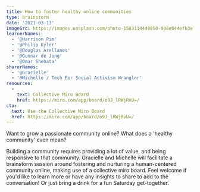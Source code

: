 ```yaml
---
title: How to foster healthy online communities
type: brainstorm
date: '2021-03-13'
imageSrc: https://images.unsplash.com/photo-1583114448050-908e044efb3e?ixid=MXwxMjA3fDB8MHxwaG90by1wYWdlfHx8fGVufDB8fHw%3D&ixlib=rb-1.2.1&auto=format&fit=crop&w=1984&q=80
learnerNames:
  - '@Harrison Pim'
  - '@Philip Kyler'
  - '@Douglas Arellanes'
  - '@Gunnar de Jong'
  - '@Omar Shehata'
sharerNames: 
  - '@Gracielle'
  - '@Michelle / Tech For Social Activism Wrangler'
resources:
  -
    text: Collective Miro Board
    href: https://miro.com/app/board/o9J_lRWjRvU=/
cta:
  text: Use the Collective Miro Board
  href: https://miro.com/app/board/o9J_lRWjRvU=/
---
```

Want to grow a passionate community online? What does a 'healthy community' even mean?
<!--more-->
Building a community requires providing a lot of value, and being responsive to that community. Gracielle and Michelle will facilitate a brainstorm session around fostering and nurturing a human-centered community online, making use of a collective miro board. Feel welcome if you'd like to learn more or have any insights to share to add to the conversation! Or just bring a drink for a fun Saturday get-together.
